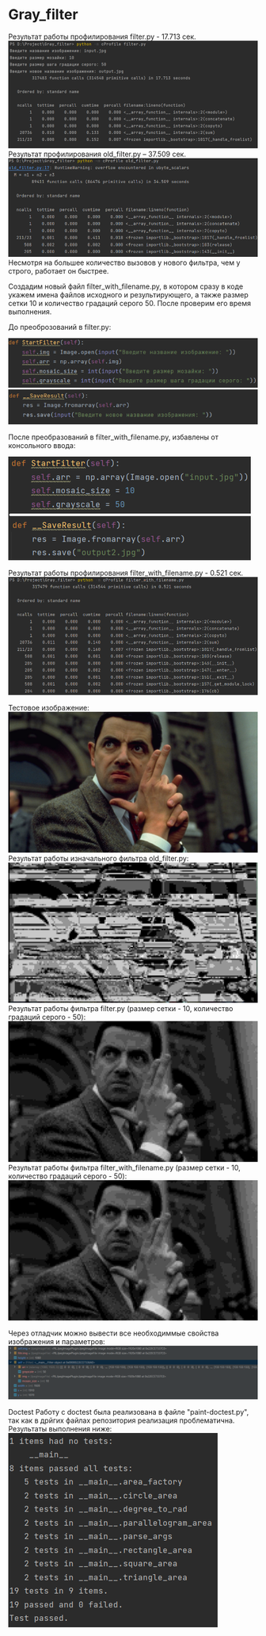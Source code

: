 # Gray_filter
Результат работы профилирования filter.py - 17.713 сек.
![alt text](Pic/a1.png)
Результат профилирования old_filter.py – 37.509 сек.
![alt text](Pic/a2.png)
Несмотря на большее количество вызовов у нового фильтра, чем у строго, работает он быстрее.

Создадим новый файл filter_with_filename.py, в котором сразу в коде укажем имена файлов исходного и результирующего,
а также размер сетки 10 и количество градаций серого 50. После проверим его время выполнения.

До преоброзований в filter.py:

![atl text](Pic/b1.png)

После преобразований в filter_with_filename.py, избавлены от консольного ввода:

![alt text](Pic/b2.png)

Результат работы профилирования filter_with_filename.py - 0.521 сек. 
![alt text](Pic/a3.png)

Тестовое изображение:
![alt text](input.jpg)
Результат работы изначального фильтра old_filter.py:
![alt text](res.jpg)
Результат работы фильтра filter.py (размер сетки - 10, количество градаций серого - 50):
![alt text](output.jpg)
Результат работы фильтра filter_with_filename.py (размер сетки - 10, количество градаций серого - 50):
![atl text](output2.jpg)

Через отладчик можно вывести все необходиммые свойства изображения и параметров:
![alt text](Pic/a4.png)

Doctest
Работу с doctest была реализована в файле "paint-doctest.py", так как в дрйгих файлах репозитория реализация проблематична. Результаты выполнения ниже:
![alt text](Pic/d1.png)
